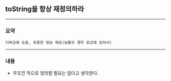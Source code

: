 ## toString을 항상 재정의하라

---

### 요약
`디버깅에 도움, 유용한 정보 제공(보통의 경우 로깅에 있어서)`

---

### 내용

- 무조건 적으로 정의할 필요는 없다고 생각한다.